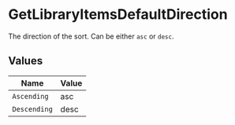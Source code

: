# GetLibraryItemsDefaultDirection

The direction of the sort. Can be either `asc` or `desc`.



## Values

| Name         | Value        |
| ------------ | ------------ |
| `Ascending`  | asc          |
| `Descending` | desc         |